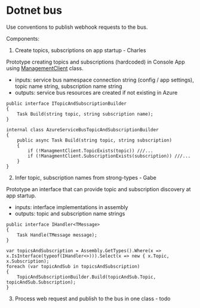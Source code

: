 # Dotnet bus

Use conventions to publish webhook requests to the bus.

Components:

1. Create topics, subscriptions on app startup - Charles

Prototype creating topics and subscriptions (hardcoded) in Console App using [ManagementClient](https://docs.microsoft.com/en-us/dotnet/api/microsoft.azure.servicebus.management.managementclient?view=azure-dotnet) class.

- inputs: service bus namespace connection string (config / app settings), topic name string, subscription name string
- outputs: service bus resources are created if not existing in Azure

```
public interface ITopicAndSubscriptionBuilder
{
    Task Build(string topic, string subscription name);
}

internal class AzureServiceBusTopicAndSubscriptionBuilder
{
    public async Task Build(string topic, string subscription)
    {
        if (!ManagmentClient.TopicExists(topic)) ///...
        if (!ManagmentClient.SubscriptionExists(subscription)) ///...
    }
}
```

2. Infer topic, subscription names from strong-types - Gabe

Prototype an interface that can provide topic and subscription discovery at app startup.

- inputs: interface implementations in assembly
- outputs: topic and subscription name strings

```
public interface IHandler<TMessage>
{
    Task Handle(TMessage message);
}

var topicsAndSubscription = Assembly.GetTypes().Where(x => x.IsInterface(typeof(IHandler<>))).Select(x => new { x.Topic, x.Subscription);
foreach (var topicAndSub in topicsAndSubscription)
{
    TopicAndSubscriptionBuilder.Build(topicAndSub.Topic, topicAndSub.Subscription);
}
```

3. Process web request and publish to the bus in one class - todo
